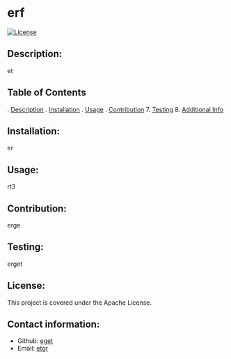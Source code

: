 # erf

 [![License](https://img.shields.io/badge/License-Apache_2.0-blue.svg)](https://opensource.org/licenses/Apache-2.0)
 
## Description:
et

## Table of Contents
. [Description](#description)
. [Installation](#installation)
. [Usage](#usage)
. [Contribution](#contribution)
7. [Testing](#testing)
8. [Additional Info](#additional-info)

## Installation:
er
## Usage:
rt3
## Contribution:
erge
## Testing:
erget
## License:
This project is covered under the Apache License.
## Contact information:
- Github: [eget](https://github.com/eget)
- Email: [etgr](mailto:user@example.com) 
